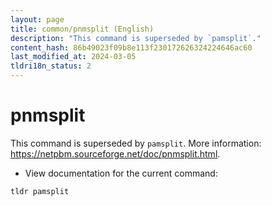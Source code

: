 ```yaml
---
layout: page
title: common/pnmsplit (English)
description: "This command is superseded by `pamsplit`."
content_hash: 86b49023f09b8e113f230172626324224646ac60
last_modified_at: 2024-03-05
tldri18n_status: 2
---
```

# pnmsplit

This command is superseded by `pamsplit`.
More information: <https://netpbm.sourceforge.net/doc/pnmsplit.html>.

- View documentation for the current command:

`tldr pamsplit`
